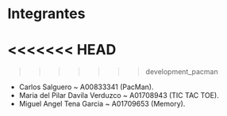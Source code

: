 # Integrantes
<<<<<<< HEAD
=======

>>>>>>> development_pacman
- Carlos Salguero ~ A00833341 (PacMan).
- Maria del Pilar Davila Verduzco ~ A01708943 (TIC TAC TOE).
- Miguel Angel Tena Garcia ~ A01709653 (Memory).
